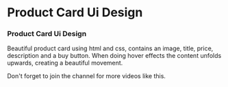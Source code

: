 # Product Card Ui Design
### Product Card Ui Design
Beautiful product card using html and css, contains an image, title, price, description and a buy button. When doing hover effects the content unfolds upwards, creating a beautiful movement.

Don't forget to join the channel for more videos like this.
